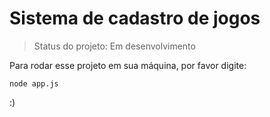 <h1>Sistema de cadastro de jogos</h1>

> Status do projeto: Em desenvolvimento

Para rodar esse projeto em sua máquina, por favor digite:

```
node app.js
```


:)